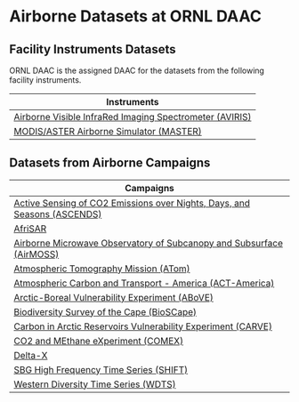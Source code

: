 # Airborne Datasets at ORNL DAAC

## Facility Instruments Datasets
ORNL DAAC is the assigned DAAC for the datasets from the following facility instruments.

| Instruments | 
| --- | 
| [Airborne Visible InfraRed Imaging Spectrometer (AVIRIS)](https://daac.ornl.gov/cgi-bin/dataset_lister.pl?p=47) | 
| [MODIS/ASTER Airborne Simulator (MASTER)](https://daac.ornl.gov/cgi-bin/dataset_lister.pl?p=43)| 

## Datasets from Airborne Campaigns

| Campaigns | 
| --- | 
| [Active Sensing of CO2 Emissions over Nights, Days, and Seasons (ASCENDS)](https://daac.ornl.gov/cgi-bin/dataset_lister.pl?p=45) |
| [AfriSAR](https://daac.ornl.gov/cgi-bin/dataset_lister.pl?p=38) |
| [Airborne Microwave Observatory of Subcanopy and Subsurface (AirMOSS)](https://daac.ornl.gov/cgi-bin/dataset_lister.pl?p=36) |
| [Atmospheric Tomography Mission (ATom)](https://daac.ornl.gov/cgi-bin/dataset_lister.pl?p=39) |
| [Atmospheric Carbon and Transport - America (ACT-America)](https://daac.ornl.gov/cgi-bin/dataset_lister.pl?p=37) |
| [Arctic-Boreal Vulnerability Experiment (ABoVE)](https://daac.ornl.gov/cgi-bin/dataset_lister.pl?p=34) |
| [Biodiversity Survey of the Cape (BioSCape)](https://daac.ornl.gov/cgi-bin/dataset_lister.pl?p=51) |
| [Carbon in Arctic Reservoirs Vulnerability Experiment (CARVE)](https://daac.ornl.gov/cgi-bin/dataset_lister.pl?p=35) |
| [CO2 and MEthane eXperiment (COMEX)](https://daac.ornl.gov/cgi-bin/dataset_lister.pl?p=46) |
| [Delta-X](https://daac.ornl.gov/cgi-bin/dataset_lister.pl?p=41) |
| [SBG High Frequency Time Series (SHIFT)](https://daac.ornl.gov/cgi-bin/dataset_lister.pl?p=49) |
| [Western Diversity Time Series (WDTS)](https://daac.ornl.gov/cgi-bin/dataset_lister.pl?p=53) |